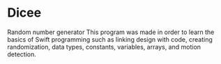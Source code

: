 # Dicee
Random number generator
This program was made in order to learn the basics of Swift programming such as linking design with code, creating randomization, data types, constants, variables, arrays, and motion detection.
